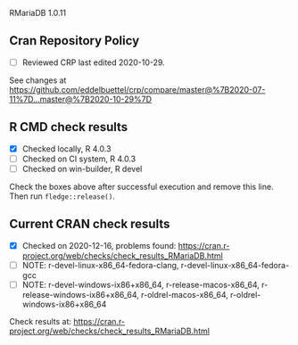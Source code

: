 RMariaDB 1.0.11

## Cran Repository Policy

- [ ] Reviewed CRP last edited 2020-10-29.

See changes at https://github.com/eddelbuettel/crp/compare/master@%7B2020-07-11%7D...master@%7B2020-10-29%7D

## R CMD check results

- [x] Checked locally, R 4.0.3
- [ ] Checked on CI system, R 4.0.3
- [ ] Checked on win-builder, R devel

Check the boxes above after successful execution and remove this line. Then run `fledge::release()`.

## Current CRAN check results

- [x] Checked on 2020-12-16, problems found: https://cran.r-project.org/web/checks/check_results_RMariaDB.html
- [ ] NOTE: r-devel-linux-x86_64-fedora-clang, r-devel-linux-x86_64-fedora-gcc
- [ ] NOTE: r-devel-windows-ix86+x86_64, r-release-macos-x86_64, r-release-windows-ix86+x86_64, r-oldrel-macos-x86_64, r-oldrel-windows-ix86+x86_64

Check results at: https://cran.r-project.org/web/checks/check_results_RMariaDB.html
